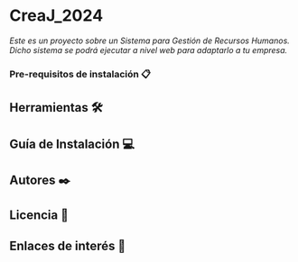 # CreaJ_2024
*Este es un proyecto sobre un Sistema para Gestión de Recursos Humanos. Dicho sistema se podrá ejecutar a nivel web para adaptarlo a tu empresa.*

### Pre-requisitos de instalación 📋




## Herramientas 🛠️





## Guía de Instalación 💻




## Autores ✒️




## Licencia 📄




## Enlaces de interés 👀
